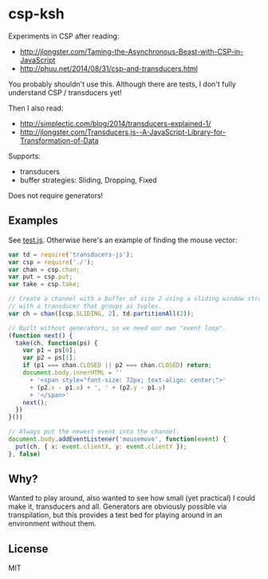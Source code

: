 csp-ksh
=======

Experiments in CSP after reading:

- http://jlongster.com/Taming-the-Asynchronous-Beast-with-CSP-in-JavaScript
- http://phuu.net/2014/08/31/csp-and-transducers.html

You probably shouldn't use this. Although there are tests, I don't fully understand CSP / transducers yet!

Then I also read:

- http://simplectic.com/blog/2014/transducers-explained-1/
- http://jlongster.com/Transducers.js--A-JavaScript-Library-for-Transformation-of-Data

Supports:

- transducers
- buffer strategies: Sliding, Dropping, Fixed

Does not require generators!

Examples
--------

See [test.js](./test.js). Otherwise here's an example of finding the mouse vector:

```js
var td = require('transducers-js');
var csp = require('./');
var chan = csp.chan;
var put = csp.put;
var take = csp.take;

// Create a channel with a buffer of size 2 using a sliding window strategy,
// with a transducer that groups as tuples.
var ch = chan([csp.SLIDING, 2], td.partitionAll(2));

// Built without generators, so we need our own "event loop".
(function next() {
  take(ch, function(ps) {
    var p1 = ps[0];
    var p2 = ps[1];
    if (p1 === chan.CLOSED || p2 === chan.CLOSED) return;
    document.body.innerHTML = ''
      + '<span style="font-size: 72px; text-align: center;">'
      + (p2.x - p1.x) + ', ' + (p2.y - p1.y)
      + '</span>'
    next();
  })
}())

// Always put the newest event into the channel.
document.body.addEventListener('mousemove', function(event) {
  put(ch, { x: event.clientX, y: event.clientY });
}, false)
```

Why?
----

Wanted to play around, also wanted to see how small (yet practical) I could make it, transducers and all. Generators are obviously possible via transpilation, but this provides a test bed for playing around in an environment without them.

License
-------

MIT
